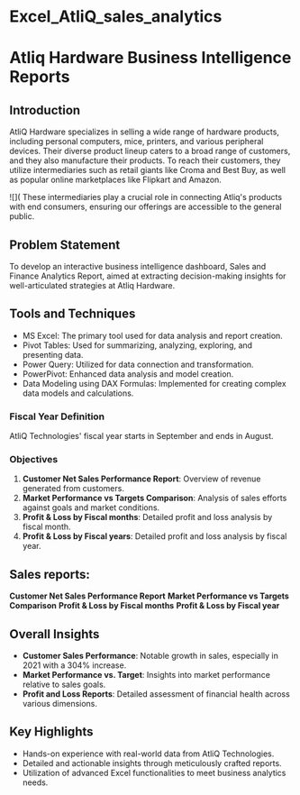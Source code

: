 # Excel_AtliQ_sales_analytics

# Atliq Hardware Business Intelligence Reports

## Introduction
AtliQ Hardware specializes in selling a wide range of hardware products, including personal computers, mice, printers, and various peripheral devices. Their diverse product lineup caters to a broad range of customers, and they also manufacture their products. To reach their customers, they utilize intermediaries such as retail giants like Croma and Best Buy, as well as popular online marketplaces like Flipkart and Amazon.

![](
These intermediaries play a crucial role in connecting Atliq's products with end consumers, ensuring our offerings are accessible to the general public.

## Problem Statement
To develop an interactive business intelligence dashboard, Sales and Finance Analytics Report, aimed at extracting decision-making insights for well-articulated strategies at Atliq Hardware.

## Tools and Techniques
- MS Excel: The primary tool used for data analysis and report creation.
- Pivot Tables: Used for summarizing, analyzing, exploring, and presenting data.
- Power Query: Utilized for data connection and transformation.
- PowerPivot: Enhanced data analysis and model creation.
- Data Modeling using DAX Formulas: Implemented for creating complex data models and calculations.

### Fiscal Year Definition
AtliQ Technologies' fiscal year starts in September and ends in August.

### Objectives

1. **Customer Net Sales Performance Report**: Overview of revenue generated from customers.
2. **Market Performance vs Targets Comparison**: Analysis of sales efforts against goals and market conditions.
3. **Profit & Loss  by Fiscal months**: Detailed profit and loss analysis by fiscal month.
4. **Profit & Loss  by Fiscal years**: Detailed profit and loss analysis by fiscal year.

## Sales reports:
**Customer Net Sales Performance Report**
**Market Performance vs Targets Comparison**
**Profit & Loss  by Fiscal months** 
**Profit & Loss  by Fiscal year**

## Overall Insights
- **Customer Sales Performance**: Notable growth in sales, especially in 2021 with a 304% increase.
- **Market Performance vs. Target**: Insights into market performance relative to sales goals.
- **Profit and Loss Reports**: Detailed assessment of financial health across various dimensions.

## Key Highlights
- Hands-on experience with real-world data from AtliQ Technologies.
- Detailed and actionable insights through meticulously crafted reports.
- Utilization of advanced Excel functionalities to meet business analytics needs.

